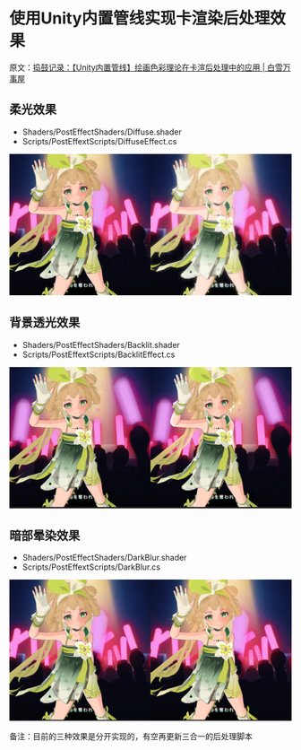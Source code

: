 # 使用Unity内置管线实现卡渲染后处理效果
原文：[捣鼓记录：【Unity内置管线】绘画色彩理论在卡渲后处理中的应用 | 白雪万事屋](https://www.shirakoko.xyz/article/built-in-postprocess)

## 柔光效果

- Shaders/PostEffectShaders/Diffuse.shader
- Scripts/PostEffextScripts/DiffuseEffect.cs

![Diffuse](Pictures/Diffuse.jpg)

## 背景透光效果

- Shaders/PostEffectShaders/Backlit.shader
- Scripts/PostEffextScripts/BacklitEffect.cs

![Backlit](Pictures/Backlit.jpg)

## 暗部晕染效果

- Shaders/PostEffectShaders/DarkBlur.shader
- Scripts/PostEffextScripts/DarkBlur.cs

![DarkBlur](Pictures/DarkBlur.jpg)

备注：目前的三种效果是分开实现的，有空再更新三合一的后处理脚本
